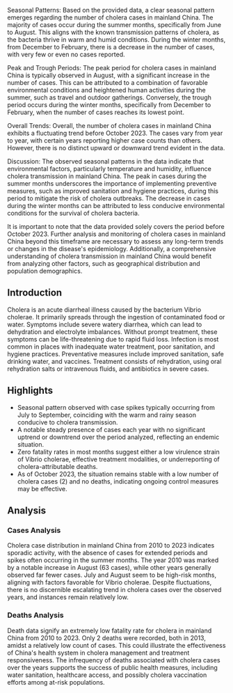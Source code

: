 Seasonal Patterns: 
Based on the provided data, a clear seasonal pattern emerges regarding the number of cholera cases in mainland China. The majority of cases occur during the summer months, specifically from June to August. This aligns with the known transmission patterns of cholera, as the bacteria thrive in warm and humid conditions. During the winter months, from December to February, there is a decrease in the number of cases, with very few or even no cases reported.

Peak and Trough Periods: 
The peak period for cholera cases in mainland China is typically observed in August, with a significant increase in the number of cases. This can be attributed to a combination of favorable environmental conditions and heightened human activities during the summer, such as travel and outdoor gatherings. Conversely, the trough period occurs during the winter months, specifically from December to February, when the number of cases reaches its lowest point.

Overall Trends: 
Overall, the number of cholera cases in mainland China exhibits a fluctuating trend before October 2023. The cases vary from year to year, with certain years reporting higher case counts than others. However, there is no distinct upward or downward trend evident in the data.

Discussion: 
The observed seasonal patterns in the data indicate that environmental factors, particularly temperature and humidity, influence cholera transmission in mainland China. The peak in cases during the summer months underscores the importance of implementing preventive measures, such as improved sanitation and hygiene practices, during this period to mitigate the risk of cholera outbreaks. The decrease in cases during the winter months can be attributed to less conducive environmental conditions for the survival of cholera bacteria.

It is important to note that the data provided solely covers the period before October 2023. Further analysis and monitoring of cholera cases in mainland China beyond this timeframe are necessary to assess any long-term trends or changes in the disease's epidemiology. Additionally, a comprehensive understanding of cholera transmission in mainland China would benefit from analyzing other factors, such as geographical distribution and population demographics.
## Introduction

Cholera is an acute diarrheal illness caused by the bacterium Vibrio cholerae. It primarily spreads through the ingestion of contaminated food or water. Symptoms include severe watery diarrhea, which can lead to dehydration and electrolyte imbalances. Without prompt treatment, these symptoms can be life-threatening due to rapid fluid loss. Infection is most common in places with inadequate water treatment, poor sanitation, and hygiene practices. Preventative measures include improved sanitation, safe drinking water, and vaccines. Treatment consists of rehydration, using oral rehydration salts or intravenous fluids, and antibiotics in severe cases.

## Highlights

- Seasonal pattern observed with case spikes typically occurring from July to September, coinciding with the warm and rainy season conducive to cholera transmission. <br/>
- A notable steady presence of cases each year with no significant uptrend or downtrend over the period analyzed, reflecting an endemic situation. <br/>
- Zero fatality rates in most months suggest either a low virulence strain of Vibrio cholerae, effective treatment modalities, or underreporting of cholera-attributable deaths. <br/>
- As of October 2023, the situation remains stable with a low number of cholera cases (2) and no deaths, indicating ongoing control measures may be effective. <br/>

## Analysis

### Cases Analysis
Cholera case distribution in mainland China from 2010 to 2023 indicates sporadic activity, with the absence of cases for extended periods and spikes often occurring in the summer months. The year 2010 was marked by a notable increase in August (63 cases), while other years generally observed far fewer cases. July and August seem to be high-risk months, aligning with factors favorable for Vibrio cholerae. Despite fluctuations, there is no discernible escalating trend in cholera cases over the observed years, and instances remain relatively low.

### Deaths Analysis
Death data signify an extremely low fatality rate for cholera in mainland China from 2010 to 2023. Only 2 deaths were recorded, both in 2013, amidst a relatively low count of cases. This could illustrate the effectiveness of China's health system in cholera management and treatment responsiveness. The infrequency of deaths associated with cholera cases over the years supports the success of public health measures, including water sanitation, healthcare access, and possibly cholera vaccination efforts among at-risk populations.
